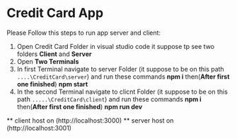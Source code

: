 # Credit Card App

Please Follow this steps to run app server and client:

1. Open  Credit Card Folder in visual studio code it suppose tp see two folders **Client** and **Server**
2. Open **Two Terminals** 
3. In first Terminal navigate to server Folder (it suppose to be on this path ```....\CreditCard\server```) and run these commands **npm i** then(**After first one finished**) **npm start**
4. In the second Terminal navigate to clicnt Folder (it suppose to be on this path ```.....\CreditCard\client```) and run these commands **npm i** then(**After first one finished**) **npm run dev**

** client host on (http://localhost:3000)
** server host on (http://localhost:3001)


